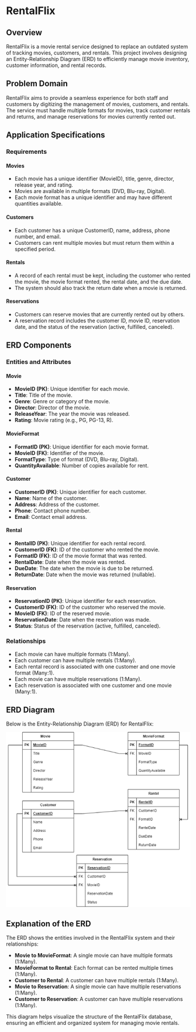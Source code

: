 # RentalFlix

## Overview
RentalFlix is a movie rental service designed to replace an outdated system of tracking movies, customers, and rentals. This project involves designing an Entity-Relationship Diagram (ERD) to efficiently manage movie inventory, customer information, and rental records.

## Problem Domain
RentalFlix aims to provide a seamless experience for both staff and customers by digitizing the management of movies, customers, and rentals. The service must handle multiple formats for movies, track customer rentals and returns, and manage reservations for movies currently rented out.

## Application Specifications

### Requirements

#### Movies
- Each movie has a unique identifier (MovieID), title, genre, director, release year, and rating.
- Movies are available in multiple formats (DVD, Blu-ray, Digital).
- Each movie format has a unique identifier and may have different quantities available.

#### Customers
- Each customer has a unique CustomerID, name, address, phone number, and email.
- Customers can rent multiple movies but must return them within a specified period.

#### Rentals
- A record of each rental must be kept, including the customer who rented the movie, the movie format rented, the rental date, and the due date.
- The system should also track the return date when a movie is returned.

#### Reservations
- Customers can reserve movies that are currently rented out by others.
- A reservation record includes the customer ID, movie ID, reservation date, and the status of the reservation (active, fulfilled, canceled).

## ERD Components

### Entities and Attributes

#### Movie
- **MovieID (PK)**: Unique identifier for each movie.
- **Title**: Title of the movie.
- **Genre**: Genre or category of the movie.
- **Director**: Director of the movie.
- **ReleaseYear**: The year the movie was released.
- **Rating**: Movie rating (e.g., PG, PG-13, R).

#### MovieFormat
- **FormatID (PK)**: Unique identifier for each movie format.
- **MovieID (FK)**: Identifier of the movie.
- **FormatType**: Type of format (DVD, Blu-ray, Digital).
- **QuantityAvailable**: Number of copies available for rent.

#### Customer
- **CustomerID (PK)**: Unique identifier for each customer.
- **Name**: Name of the customer.
- **Address**: Address of the customer.
- **Phone**: Contact phone number.
- **Email**: Contact email address.

#### Rental
- **RentalID (PK)**: Unique identifier for each rental record.
- **CustomerID (FK)**: ID of the customer who rented the movie.
- **FormatID (FK)**: ID of the movie format that was rented.
- **RentalDate**: Date when the movie was rented.
- **DueDate**: The date when the movie is due to be returned.
- **ReturnDate**: Date when the movie was returned (nullable).

#### Reservation
- **ReservationID (PK)**: Unique identifier for each reservation.
- **CustomerID (FK)**: ID of the customer who reserved the movie.
- **MovieID (FK)**: ID of the reserved movie.
- **ReservationDate**: Date when the reservation was made.
- **Status**: Status of the reservation (active, fulfilled, canceled).

### Relationships
- Each movie can have multiple formats (1:Many).
- Each customer can have multiple rentals (1:Many).
- Each rental record is associated with one customer and one movie format (Many:1).
- Each movie can have multiple reservations (1:Many).
- Each reservation is associated with one customer and one movie (Many:1).

## ERD Diagram
Below is the Entity-Relationship Diagram (ERD) for RentalFlix:

![ERD diagram](Assets/RentalFlixERD.png)

## Explanation of the ERD
The ERD shows the entities involved in the RentalFlix system and their relationships:

- **Movie to MovieFormat**: A single movie can have multiple formats (1:Many).
- **MovieFormat to Rental**: Each format can be rented multiple times (1:Many).
- **Customer to Rental**: A customer can have multiple rentals (1:Many).
- **Movie to Reservation**: A single movie can have multiple reservations (1:Many).
- **Customer to Reservation**: A customer can have multiple reservations (1:Many).

This diagram helps visualize the structure of the RentalFlix database, ensuring an efficient and organized system for managing movie rentals.


